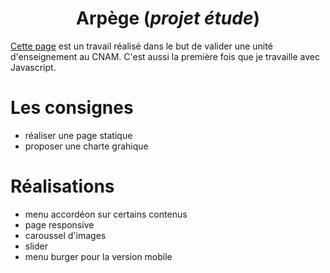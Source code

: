 # <center>Arpège (*projet étude*) <center>

[Cette page](https://nanookpandora.com/arpege/) est un travail réalisé dans le but de valider une unité d'enseignement au CNAM. C'est aussi la première fois que je travaille avec Javascript.

# Les consignes

- réaliser une page statique
- proposer une charte grahique



# Réalisations 

- menu accordéon sur certains contenus
- page responsive
- caroussel d'images
- slider 
- menu burger pour la version mobile 
